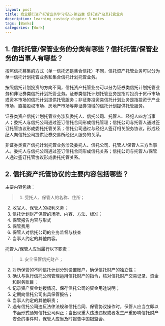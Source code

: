```yaml
---
layout: post
title: 商业银行资产托管业务学习笔记-第四章 信托资产及其托管业务
description: learning custody chapter 3 notes
tags: [Banks]
categories: [Work]
---
```


## 1. 信托托管/保管业务的分类有哪些？信托托管/保管业务的当事人有哪些？

按照信托募集的方式（单一信托还是集合信托）不同，信托资产托管业务可以分为单一信托计划托管业务和集合信托计划托管业务。

按照信托计划投资的方向不同，信托资产托管业务可以分为证券类信托计划托管业务和非证券类信托计划托管业务。证券类信托计划托管业务是指对投资于货币市场或资本市场的信托计划提供托管服务；非证券投资类信托计划业务是指投资于产业市场、直接股权市场、房地产市场等非证券领域的信托计划提供托管服务。

证券类资产信托计划托管业务涉及委托人、信托公司、托管人、经纪人四方当事人；委托人与信托公司通过签订信托合同形成信托管理；信托公司与托管人通过签订托管协议形成委托托管关系；信托公司通过与经纪人签订相关服务协议，形成经纪人向信托公司提供证券交易所经纪人服务的关系。

非证券类资产信托计划托管业务涉及委托人、信托公司、托管人/保管人三方当事人。委托人与信托公司通过签订信托合同形成信托关系；信托公司与托管人/保管人通过签订托管协议形成委托托管关系。

## 2. 信托资产托管协议的主要内容包括哪些？

主要内容包括：
    
> 1. 受托人、保管人的名称、住所；
2. 收官人、保管人的权利义务；
3. 信托计划财产保管的场所、内容、方法、标准；
4. 保管报告内容与形式
5. 保管费用
6. 保管人对信托公司的业务监督与核查
7. 当事人约定的其他内容。

托管人/保管人应当履行以下职责：

> 1. 安全保管信托财产；
2. 对所保管的不同信托计划分别设置账户，确保信托财产的独立性；
3. 确认与执行信托公司管理运用信托财产的指令，核对信托财产交易记录、资金和财务账目；
4. 记录资产资金划拨情况，保存信托公司的资金用途说明；
5. 定期向信托公司出具保管报告；
6. 当事人约定的其他职责；
7. 遇有信托公司违反法律法规和信托合同、保管协议操作时，保管人应当立即以书面形式通知信托公司纠正；当出现重大违法违规或者发生严重影响信托财产安全的事件时，保管人应当及时报告中国银监会。